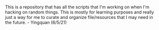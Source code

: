 This is a repository that has all the scripts that I'm working on when I'm hacking on random things. This is mostly for learning purposes and really just a way for me to curate and organize file/resources that I may need in the future. - Yingquan (6/5/21)
